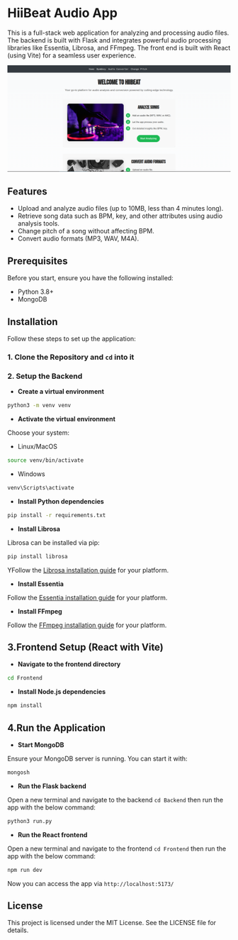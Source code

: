 # HiiBeat Audio App

This is a full-stack web application for analyzing and processing audio files. The backend is built with Flask and integrates powerful audio processing libraries like Essentia, Librosa, and FFmpeg. The front end is built with React (using Vite) for a seamless user experience.

![hiibeat](/Frontend/src/assets/hiibeat.png "HiiBeat")


## Features

- Upload and analyze audio files (up to 10MB, less than 4 minutes long).
- Retrieve song data such as BPM, key, and other attributes using audio analysis tools.
- Change pitch of a song without affecting BPM.
- Convert audio formats (MP3, WAV, M4A).

## Prerequisites

Before you start, ensure you have the following installed:

- Python 3.8+
- MongoDB

## Installation

Follow these steps to set up the application:

### 1. Clone the Repository and ```cd``` into it

### 2. Setup the Backend

- **Create a virtual environment**

```bash
python3 -m venv venv
```

- **Activate the virtual environment**

Choose your system:

 - Linux/MacOS

```bash
source venv/bin/activate
```

- Windows

```bash
venv\Scripts\activate
```

- **Install Python dependencies**

```bash
pip install -r requirements.txt
```

- **Install Librosa**

Librosa can be installed via pip:

```bash
pip install librosa
```

YFollow the [Librosa installation guide](https://librosa.org/doc/0.10.2/install.html) for your platform.

- **Install Essentia**

Follow the [Essentia installation guide](https://essentia.upf.edu/installing.html) for your platform.

- **Install FFmpeg**

Follow the [FFmpeg installation guide](https://www.hostinger.com/tutorials/how-to-install-ffmpeg) for your platform.

## 3.Frontend Setup (React with Vite)

- **Navigate to the frontend directory**

```bash
cd Frontend
```

- **Install Node.js dependencies**

```bash
npm install
```

## 4.Run the Application

- **Start MongoDB**

Ensure your MongoDB server is running. You can start it with:

```bash
mongosh
```

- **Run the Flask backend**

Open a new terminal and navigate to the backend `cd Backend` then run the app with the below command:

```bash
python3 run.py
```

- **Run the React frontend**

Open a new terminal and navigate to the frontend `cd Frontend` then run the app with the below command:

```bash
npm run dev
```

Now you can access the app via `http://localhost:5173/`

## License

This project is licensed under the MIT License. See the LICENSE file for details.
